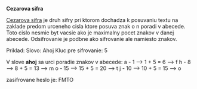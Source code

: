 **Cezarova sifra**

[Cezarova sifra](https://sk.wikipedia.org/wiki/Cézarova_šifra) je druh sifry pri ktorom dochadza k posuvaniu textu na zaklade predom urceneho cisla ktore posuva znak o n poradi v abecede. Toto cislo nesmie byt vacsie ako je maximalny pocet znakov v danej abecede. Odsifrovanie je podbne ako sifrovanie ale namiesto znakov.

Priklad:
Slovo: Ahoj
Kluc pre sifrovanie: 5

V slove **ahoj** sa urci poradie znakov v abecede: 
    a - 1   --> 1 + 5 = 6   --> f
    h - 8   --> 8 + 5 = 13  --> m
    o - 15  --> 15 + 5 = 20 --> t
    j - 10  --> 10 + 5 = 15 --> o

zasifrovane heslo je: FMTO
